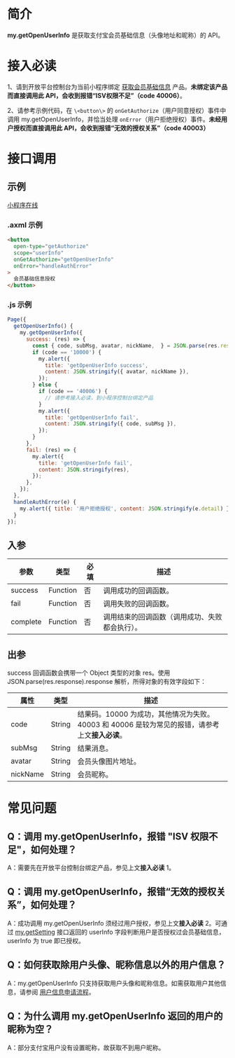 # 简介

**my.getOpenUserInfo** 是获取支付宝会员基础信息（头像地址和昵称）的 API。

# 接入必读

1、请到开放平台控制台为当前小程序绑定 [获取会员基础信息](https://open.alipay.com/develop/uni/mini/choose-product?bundleId=com.alipay.alipaywallet&productCode=I1080300001000054282) 产品。**未绑定该产品而直接调用此 API，会收到报错“ISV权限不足”（code 40006）**。

2、请参考示例代码，在 `\<button\>` 的 `onGetAuthorize`（用户同意授权）事件中调用 my.getOpenUserInfo，并恰当处理 `onError`（用户拒绝授权）事件。**未经用户授权而直接调用此 API，会收到报错“无效的授权关系”（code 40003）**

# 接口调用

## 示例

[小程序在线](https://opendocs.alipay.com/openbox/mini/opendocs/get-user-info?view=preview&defaultPage=pages/base-info/base-info&defaultOpenedFiles=pages/base-info/base-info&theme=light&priority=js)

### .axml 示例

```html
<button
  open-type="getAuthorize"
  scope="userInfo"
  onGetAuthorize="getOpenUserInfo"
  onError="handleAuthError"
>
  会员基础信息授权
</button>
```

### .js 示例
```javascript
Page({
  getOpenUserInfo() {
    my.getOpenUserInfo({
      success: (res) => {
        const { code, subMsg, avatar, nickName,  } = JSON.parse(res.response).response;
        if (code == '10000') {
          my.alert({
            title: 'getOpenUserInfo success',
            content: JSON.stringify({ avatar, nickName }),
          });  
        } else {
          if (code == '40006') {
            // 请参考接入必读，到小程序控制台绑定产品
          }
          my.alert({
            title: 'getOpenUserInfo fail',
            content: JSON.stringify({ code, subMsg }),
          });
        }
      },
      fail: (res) => {
        my.alert({
          title: 'getOpenUserInfo fail',
          content: JSON.stringify(res),
        }); 
      },
    });
  },
  handleAuthError(e) {
    my.alert({ title: '用户拒绝授权', content: JSON.stringify(e.detail) });
  }
});
```

## 入参

| **参数** | **类型** | **必填** | **描述** |
| --- | --- | --- | --- |
| success | Function | 否 | 调用成功的回调函数。 |
| fail | Function | 否 | 调用失败的回调函数。 |
| complete | Function | 否 | 调用结束的回调函数（调用成功、失败都会执行）。 |

## 出参

success 回调函数会携带一个 Object 类型的对象 res。使用 JSON.parse(res.response).response 解析，所得对象的有效字段如下：

| **属性**    | **类型** | **描述**               |
| ----------- | -------- | ---------------------- |
| code        | String   | 结果码。10000 为成功，其他情况为失败。40003 和 40006 是较为常见的报错，请参考上文**接入必读**。|
| subMsg      | String   | 结果消息。 |
| avatar      | String   | 会员头像图片地址。 |
| nickName    | String   | 会员昵称。 |


# 常见问题

## Q：调用 my.getOpenUserInfo，报错 "ISV 权限不足"，如何处理？

A：需要先在开放平台控制台绑定产品，参见上文**接入必读** 1。

## Q：调用 my.getOpenUserInfo，报错“无效的授权关系”，如何处理？

A：成功调用 my.getOpenUserInfo 须经过用户授权，参见上文**接入必读** 2。可通过 [my.getSetting](https://opendocs.alipay.com/mini/api/xmk3ml) 接口返回的 userInfo 字段判断用户是否授权过会员基础信息，userInfo 为 true 即已授权。

## Q：如何获取除用户头像、昵称信息以外的用户信息？

A：my.getOpenUserInfo 只支持获取用户头像和昵称信息。如需获取用户其他信息，请参阅 [用户信息申请流程](https://opendocs.alipay.com/common/02kkuu)。

## Q：为什么调用 my.getOpenUserInfo 返回的用户的昵称为空？

A：部分支付宝用户没有设置昵称，故获取不到用户昵称。
